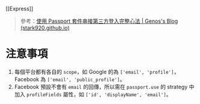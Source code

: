 [[Express]]

> 參考：[使用 Passport 套件串接第三方登入完整心法 | Genos's Blog (stark920.github.io)](https://stark920.github.io/2022/05/30/nodejsThirdPartySignin1/)

# 注意事項
1. 每個平台都有各自的 `scope`，如 Google 的為 `['email', 'profile']`，Facebook 為 `['email', 'public_profile']`。
2. Facebook 預設不會有 `email` 的回傳，所以需在 `passport.use` 的 strategy 中加入 `profileFields` 屬性，如 `['id', 'displayName', 'email']`。
